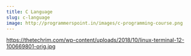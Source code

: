 ```yaml
---
title: C Language
slug: c-language
image: http://programmerspoint.in/images/c-programming-course.png
---
```

https://thetechrim.com/wp-content/uploads/2018/10/linux-terminal-12-100669801-orig.jpg